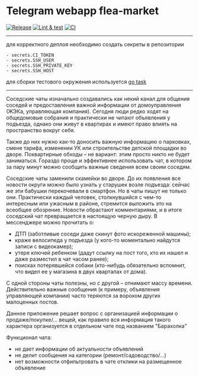 # Telegram webapp flea-market

[![Release](https://github.com/konstantin-kukharev/flea-market/actions/workflows/release.yml/badge.svg)](https://github.com/konstantin-kukharev/flea-market/actions/workflows/release.yml)
[![Lint & test](https://github.com/konstantin-kukharev/flea-market/actions/workflows/lint.yml/badge.svg)](https://github.com/konstantin-kukharev/flea-market/actions/workflows/lint.yml)
[![CI](https://github.com/konstantin-kukharev/flea-market/actions/workflows/ci.yml/badge.svg)](https://github.com/konstantin-kukharev/flea-market/actions/workflows/ci.yml)
___
для корректного деплоя необходимо создать секреты в репозитории
```
- secrets.CI_TOKEN
- secrets.SSH_USER
- secrets.SSH_PRIVATE_KEY
- secrets.SSH_HOST
```
для сборки тестового окружения используется [go task](https://taskfile.dev)
___
Соседские чаты изначально создавались как некий канал для общения соседей и предоставления важной информации от домоуправления (ЖЭКа, управляющая компания). Сегодня люди редко ходят на общедомовые собрания и практически не читают объявления у подъезда, однако они живут в квартирах и имеют право влиять на пространство вокруг себя.
    
Также до них нужно как-то доносить важную информацию о парковках, смене тарифа, изменении УК или строительстве детской площадки во дворе. Поквартирные обходы – не вариант: этим просто никто не будет заниматься. Гораздо проще и эффективнее использовать чат, в котором за пару минут можно сообщить важные сведения всем своим соседям.

Соседские чаты заменили скамейки во дворе. До их появления все новости округи можно было узнать у старушек возле подъезда: сейчас же эти бабушки перекочевали в смартфон. Но в чаты пишут не только они. Практически каждый человек, столкнувшийся с чем-то интересным или ужасным в районе, стремится выложить это на всеобщее обозрение. Новости обрастают комментариями, и в итоге соседский чат превращается в настоящую черную дыру. В мессенджере можно прочитать о:
- ДТП (заботливые соседи даже скинут фото искореженной машины);
- краже велосипеда у подъезда (у кого-то моментально найдутся записи с видеокамер);
- утере ключей ребенком (дадут ссылку на пост того, кто их нашел и даже разместил в чат часом ранее);
- поисках потерявшейся собаки (кто-нибудь обязательно вспомнит, что видел ее у магазина в двух кварталах от дома).

С одной стороны чаты полезны, но с другой – отнимают массу времени. Действительно важные сообщения (к примеру, объявления управляющей компании) часто теряются за ворохом других малоценных постов.

Данное приложение решает вопрос с организацией информации о продаже/покупке/... вещей, как правило вся информация такого характера организуется в отдельном чате под названием "Барахолка"

Функционал чата:
- не дает информации об актуальности объявлений
- не делит сообщения на категории (ремонт/садоводство/...)
- нет возможности отфильтровать в чате отклики на размещенное объявление